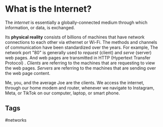 # What is the Internet?

The *internet* is essentially a globally-connected medium through which information, or data, is exchanged.  

Its **physical reality** consists of billions of machines that have network connections to each other via ethernet or Wi-Fi. The methods and channels of communication have been standardized over the years. For example, The network port "80" is generally used to *request* (client) and *serve* (server) web pages. And web pages are transmitted in HTTP (Hypertext Transfer Protocol) . *Clients* are referring to the machines that are requesting to view the web pages. *Servers* are referring to the machines that are sending over the web page content.

Me, you, and the average Joe are the clients. We access the internet, through our home modem and router, whenever we navigate to Instagram, Meta, or TikTok on our computer, laptop, or smart phone.  

## Tags
#networks
